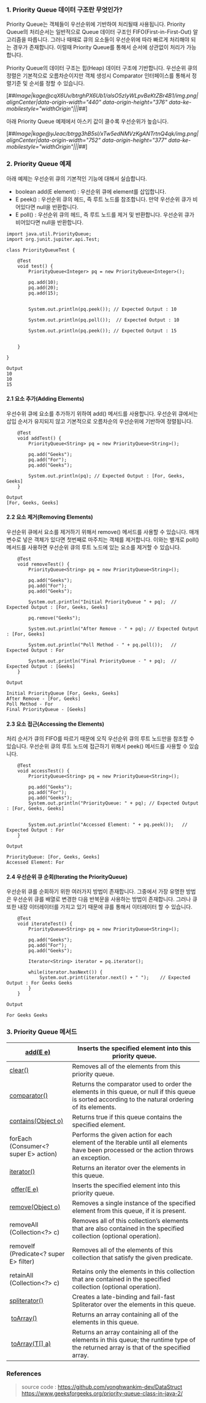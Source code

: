 ### 1\. Priority Queue 데이터 구조란 무엇인가?

Priority Queue는 객체들이 우선순위에 기반하여 처리될때 사용됩니다. Priority Queue의 처리순서는 일반적으로 Queue 데이터 구조인 FIFO(First-in-First-Out) 알고리즘을 따릅니다. 그러나 때때로 큐의 요소들이 우선순위에 따라 빠르게 처리해야 되는 경우가 존재합니다. 이럴때 Priority Queue를 통해서 순서에 상관없이 처리가 가능합니다.

Priority Queue의 데이터 구조는 힙(Heap) 데이터 구조에 기반합니다. 우선순위 큐의 정렬은 기본적으로 오름차순이지만 객체 생성시 Comparator 인터페이스를 통해서 정렬기준 및 순서를 정할 수 있습니다.

[##_Image|kage@cqX6Uv/btrghPX6Ub1/alsO5zIyWLpvBeKtZBr4B1/img.png|alignCenter|data-origin-width="440" data-origin-height="376" data-ke-mobilestyle="widthOrigin"|||_##]

아래 Priority Queue 예제에서 아스키 값이 클수록 우선순위가 높습니다.

[##_Image|kage@yJeac/btrgg3hB5sI/xTw5edNMVzKgANTrtnQ4qk/img.png|alignCenter|data-origin-width="752" data-origin-height="377" data-ke-mobilestyle="widthOrigin"|||_##]

### 2\. Priority Queue 예제

아래 예제는 우선순위 큐의 기본적인 기능에 대해서 실습합니다.

-   boolean add(E element) : 우선순위 큐에 element를 삽입합니다.
-   E peek() : 우선순위 큐의 헤드, 즉 루트 노드를 참조합니다. 만약 우선순위 큐가 비어있다면 null을 반환합니다.
-   E poll() : 우선순위 큐의 헤드, 즉 루트 노드를 제거 및 반환합니다. 우선순위 큐가 비어있다면 null을 반환합니다.

```
import java.util.PriorityQueue;
import org.junit.jupiter.api.Test;

class PriorityQueueTest {

	@Test
	void test() {
		PriorityQueue<Integer> pq = new PriorityQueue<Integer>();
		
		pq.add(10);
		pq.add(20);
		pq.add(15);
		
		
		System.out.println(pq.peek()); // Expected Output : 10
		
		System.out.println(pq.poll());	// Expected Output : 10
		
		System.out.println(pq.peek()); // Expected Output : 15
		
		
	}

}
```

```
Output
10
10
15
```

#### 2.1 요소 추가(Adding Elements)

우선수위 큐에 요소를 추가하기 위하여 add() 메서드를 사용합니다. 우선순위 큐에서는 삽입 순서가 유지되지 않고 기본적으로 오름차순의 우선순위에 기반하여 정렬됩니다.

```
	@Test
	void addTest() {
		PriorityQueue<String> pq = new PriorityQueue<String>();
		
		pq.add("Geeks");
		pq.add("For");
		pq.add("Geeks");
		
		System.out.println(pq);	// Expected Output : [For, Geeks, Geeks]
	}
```

```
Output
[For, Geeks, Geeks]
```

#### 2.2 요소 제거(Removing Elements)

우선순위 큐에서 요소를 제거하기 위해서 remove() 메서드를 사용할 수 있습니다. 매개변수로 넣은 객체가 있다면 첫번째로 마주치는 객체를 제거합니다. 이와는 별개로 poll() 메서드를 사용하면 우선순위 큐의 루트 노드에 있는 요소를 제거할 수 있습니다.

```
	@Test
	void removeTest() {
		PriorityQueue<String> pq = new PriorityQueue<String>();
		
		pq.add("Geeks");
		pq.add("For");
		pq.add("Geeks");
		
		System.out.println("Initial PriorityQueue " + pq);	// Expected Output : [For, Geeks, Geeks]
		
		pq.remove("Geeks");
		
		System.out.println("After Remove - " + pq);	// Expected Output : [For, Geeks]
		
		System.out.println("Poll Method - " + pq.poll());	// Expected Output : For
		
		System.out.println("Final PriorityQueue - " + pq);	// Expected Output : [Geeks]
	}
```

```
Output

Initial PriorityQueue [For, Geeks, Geeks]
After Remove - [For, Geeks]
Poll Method - For
Final PriorityQueue - [Geeks]
```

#### 2.3 요소 접근(Accessing the Elements)

처리 순서가 큐의 FIFO를 따르기 때문에 오직 우선순위 큐의 루트 노드만을 참조할 수 있습니다. 우선순위 큐의 루트 노드에 접근하기 위해서 peek() 메서드를 사용할 수 있습니다.

```
	@Test
	void accessTest() {
		PriorityQueue<String> pq = new PriorityQueue<String>();
		
		pq.add("Geeks");
		pq.add("For");
		pq.add("Geeks");
		System.out.println("PriorityQueue: " + pq);	// Expected Output : [For, Geeks, Geeks]
		
		
		System.out.println("Accessed Element: " + pq.peek());	// Expected Output : For
	}
```

```
Output

PriorityQueue: [For, Geeks, Geeks]
Accessed Element: For
```

#### 2.4 우선순위 큐 순회(Iterating the PriorityQueue)

우선순위 큐를 순회하기 위한 여러가지 방법이 존재합니다. 그중에서 가장 유명한 방법은 우선순위 큐를 배열로 변경한 다음 반복문을 사용하는 방법이 존재합니다. 그러나 큐 또한 내장 이터레이터를 가지고 있기 때문에 큐를 통해서 이터레이터 할 수 있습니다.

```
	@Test
	void iterateTest() {
		PriorityQueue<String> pq = new PriorityQueue<String>();
		
		pq.add("Geeks");
		pq.add("For");
		pq.add("Geeks");
		
		Iterator<String> iterator = pq.iterator();
		
		while(iterator.hasNext()) {
			System.out.print(iterator.next() + " ");	// Expected Output : For Geeks Geeks
		}
	}
```

```
Output

For Geeks Geeks
```

### 3\. Priority Queue 메서드

| [add(E e)](https://www.geeksforgeeks.org/priorityqueue-add-method-in-java/) | Inserts the specified element into this priority queue. |
| --- | --- |
| [clear()](https://www.geeksforgeeks.org/priorityqueue-clear-method-in-java/#:~:text=clear()%20method%20is%20used,only%20empty%20an%20existing%20PriorityQueue.) | Removes all of the elements from this priority queue. |
| [comparator()](https://www.geeksforgeeks.org/priorityqueue-comparator-method-in-java/) | Returns the comparator used to order the elements in this queue, or null if this queue is sorted according to the natural ordering of its elements. |
| [contains​(Object o)](https://www.geeksforgeeks.org/priorityqueue-contains-method-in-java/#:~:text=PriorityQueue.,any%20particular%20element%20or%20not.&text=Return%20Value%3A%20The%20method%20returns,queue%20otherwise%20it%20returns%20False.) | Returns true if this queue contains the specified element. |
| forEach​(Consumer<? super E> action) | Performs the given action for each element of the Iterable until all elements have been processed or the action throws an exception. |
| [iterator()](https://www.geeksforgeeks.org/priorityqueue-iterator-method-in-java/) | Returns an iterator over the elements in this queue. |
|  [offer​(E e)](https://www.geeksforgeeks.org/priorityqueue-offer-method-in-java/) | Inserts the specified element into this priority queue. |
| [remove​(Object o)](https://www.geeksforgeeks.org/priorityqueue-remove-method-in-java/) | Removes a single instance of the specified element from this queue, if it is present. |
| removeAll​(Collection<?> c) | Removes all of this collection’s elements that are also contained in the specified collection (optional operation). |
| removeIf​(Predicate<? super E> filter) | Removes all of the elements of this collection that satisfy the given predicate. |
| retainAll​(Collection<?> c) | Retains only the elements in this collection that are contained in the specified collection (optional operation). |
| [spliterator()](https://www.geeksforgeeks.org/priorityqueue-spliterator-method-in-java/) | Creates a late-binding and fail-fast Spliterator over the elements in this queue. |
|  [toArray()](https://www.geeksforgeeks.org/priorityqueue-toarray-method-in-java/#:~:text=toArray(arr%5B%5D)%20method%20in,the%20previous%20method%20without%20parameters.) | Returns an array containing all of the elements in this queue. |
|  [toArray​(T\[\] a)](https://www.geeksforgeeks.org/priorityqueue-toarray-method-in-java/#:~:text=toArray(arr%5B%5D)%20method%20in,the%20previous%20method%20without%20parameters.) | Returns an array containing all of the elements in this queue; the runtime type of the returned array is that of the specified array. |

### References

> source code : https://github.com/yonghwankim-dev/DataStruct  
> https://www.geeksforgeeks.org/priority-queue-class-in-java-2/